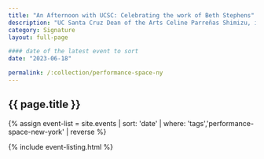 ```yaml
---
title: "An Afternoon with UCSC: Celebrating the work of Beth Stephens"
description: "UC Santa Cruz Dean of the Arts Celine Parreñas Shimizu, in partnership with Art Professor Beth Stephens, invites you to a special evening reception at Performance Space New York."
category: Signature
layout: full-page

#### date of the latest event to sort
date: "2023-06-18"

permalink: /:collection/performance-space-ny
---
```

<section id="main-content">
<div class="grid-container large">
<section class="heading">
<h2 class="underline">{{ page.title }}</h2>
</section>

<div class="events-card-list fade-out-siblings">
{% assign event-list = site.events | sort: 'date' | where: 'tags','performance-space-new-york' | reverse %}

{% include event-listing.html %}
